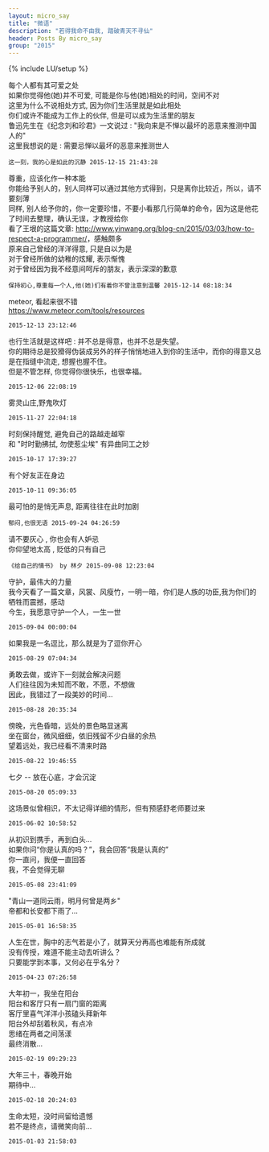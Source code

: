 ```yaml
---
layout: micro_say
title: "微语"
description: "若得我命不由我, 踏破青天不寻仙"
header: Posts By micro_say
group: "2015"
---
```

{% include LU/setup %} 

每个人都有其可爱之处  
如果你觉得他(她)并不可爱, 可能是你与他(她)相处的时间，空间不对  
这里为什么不说相处方式, 因为你们生活里就是如此相处  
你们或许不能成为工作上的伙伴, 但是可以成为生活里的朋友  
鲁迅先生在《纪念刘和珍君》一文说过 : "我向来是不惮以最坏的恶意来推测中国人的"  
这里我想说的是 : 需要忌惮以最坏的恶意来推测世人  

    这一刻，我的心是如此的沉静 2015-12-15 21:43:28

尊重，应该化作一种本能  
你能给予别人的，别人同样可以通过其他方式得到，只是离你比较近，所以，请不要刻薄  
同样, 别人给予你的，你一定要珍惜，不要小看那几行简单的命令，因为这是他花了时间去整理，确认无误，才教授给你  
看了王垠的这篇文章: <http://www.yinwang.org/blog-cn/2015/03/03/how-to-respect-a-programmer/>，感触颇多  
原来自己曾经的洋洋得意, 只是自以为是  
对于曾经所做的幼稚的炫耀, 表示惭愧    
对于曾经因为我不经意间呵斥的朋友，表示深深的歉意  

    保持初心,尊重每一个人,他(她)们有着你不曾注意到温馨 2015-12-14 08:18:34

meteor, 看起来很不错  
https://www.meteor.com/tools/resources  

    2015-12-13 23:12:46

也行生活就是这样吧 : 并不总是得意，也并不总是失望。  
你的期待总是狡猾得伪装成另外的样子悄悄地进入到你的生活中，而你的得意又总是在指缝中流走, 想握也握不住。  
但是不管怎样, 你觉得你很快乐，也很幸福。  

    2015-12-06 22:08:19

雾灵山庄,野鬼吹灯

    2015-11-27 22:04:18

时刻保持醒觉, 避免自己的路越走越窄  
和 "时时勤拂拭, 勿使惹尘埃" 有异曲同工之妙  

    2015-10-17 17:39:27

有个好友正在身边  

    2015-10-11 09:36:05

最可怕的是悄无声息, 距离往往在此时加剧  

	郁闷,也很无语 2015-09-24 04:26:59

请不要灰心 , 你也会有人妒忌  
你仰望地太高 , 贬低的只有自己  

	《给自己的情书》 by 林夕 2015-09-08 12:23:04

守护，最伟大的力量  
我今天看了一篇文章，风裳、风瘦竹，一明一暗，你们是人族的功臣,我为你们的牺牲而震撼，感动  
今生，我愿意守护一个人，一生一世  

	2015-09-04 00:00:04

如果我是一名逗比，那么就是为了逗你开心  

	2015-08-29 07:04:34

勇敢去做，或许下一刻就会解决问题  
人们往往因为未知而不敢，不愿，不想做  
因此，我错过了一段美妙的时间...  

	2015-08-28 20:35:34

傍晚，光色昏暗，远处的景色略显迷离  
坐在窗台，微风细细，依旧残留不少白昼的余热  
望着远处，我已经看不清来时路

	2015-08-22 19:46:55

七夕 -- 放在心底，才会沉淀  

	2015-08-20 05:09:33

这场景似曾相识，不太记得详细的情形，但有预感舒老师要过来  

	2015-06-02 10:58:52

从初识到携手，再到白头...  
如果你问“你是认真的吗？”，我会回答“我是认真的”  
你一直问，我便一直回答  
我，不会觉得无聊  

	2015-05-08 23:41:09


"青山一道同云雨，明月何曾是两乡"  
帝都和长安都下雨了...

	2015-05-01 16:58:35

人生在世，胸中的志气若是小了，就算天分再高也难能有所成就  
没有传授，难道不能主动去听讲么？  
只要能学到本事，又何必在乎名分？  

	2015-04-23 07:26:58

大年初一，我坐在阳台  
阳台和客厅只有一扇门窗的距离  
客厅里喜气洋洋小孩磕头拜新年  
阳台外却刮着秋风，有点冷  
思绪在两者之间荡漾  
最终消散...  

	2015-02-19 09:29:23

大年三十，春晚开始   
期待中...

	2015-02-18 20:24:03


生命太短，没时间留给遗憾  
若不是终点，请微笑向前...  

	2015-01-03 21:58:03

